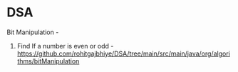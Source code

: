 # DSA

Bit Manipulation - 
1. Find If a number is even or odd - https://github.com/rohitgajbhiye/DSA/tree/main/src/main/java/org/algorithms/bitManipulation
